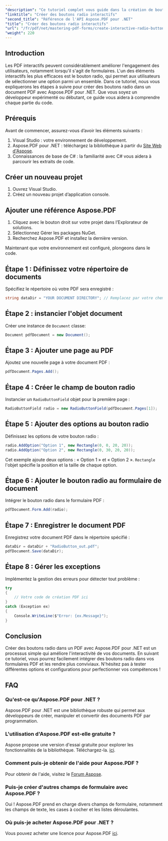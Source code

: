 ```yaml
---
"description": "Ce tutoriel complet vous guide dans la création de boutons radio interactifs dans des documents PDF avec Aspose.PDF pour .NET. Il comprend des instructions claires et détaillées, ainsi qu'un exemple de code."
"linktitle": "Créer des boutons radio interactifs"
"second_title": "Référence de l'API Aspose.PDF pour .NET"
"title": "Créer des boutons radio interactifs"
"url": "/fr/pdf/net/mastering-pdf-forms/create-interactive-radio-buttons/"
"weight": 220
---
```


## Introduction

Les PDF interactifs peuvent considérablement améliorer l'engagement des utilisateurs, notamment lorsqu'il s'agit de formulaires. L'un des éléments interactifs les plus efficaces est le bouton radio, qui permet aux utilisateurs de sélectionner une option parmi un ensemble. Dans ce tutoriel, nous vous expliquerons les étapes à suivre pour créer des boutons radio dans un document PDF avec Aspose.PDF pour .NET. Que vous soyez un développeur expérimenté ou débutant, ce guide vous aidera à comprendre chaque partie du code.

## Prérequis

Avant de commencer, assurez-vous d’avoir les éléments suivants :

1. Visual Studio : votre environnement de développement.
2. Aspose.PDF pour .NET : téléchargez la bibliothèque à partir du [Site Web d'Aspose](https://releases.aspose.com/pdf/net/).
3. Connaissances de base de C# : la familiarité avec C# vous aidera à parcourir les extraits de code.

## Créer un nouveau projet

1. Ouvrez Visual Studio.
2. Créez un nouveau projet d’application console.

## Ajouter une référence Aspose.PDF

1. Cliquez avec le bouton droit sur votre projet dans l’Explorateur de solutions.
2. Sélectionnez Gérer les packages NuGet.
3. Recherchez Aspose.PDF et installez la dernière version.

Maintenant que votre environnement est configuré, plongeons dans le code.

## Étape 1 : Définissez votre répertoire de documents

Spécifiez le répertoire où votre PDF sera enregistré :

```csharp
string dataDir = "YOUR DOCUMENT DIRECTORY"; // Remplacez par votre chemin réel
```

## Étape 2 : instancier l'objet document

Créer une instance de `Document` classe:

```csharp
Document pdfDocument = new Document();
```

## Étape 3 : Ajouter une page au PDF

Ajoutez une nouvelle page à votre document PDF :

```csharp
pdfDocument.Pages.Add();
```

## Étape 4 : Créer le champ de bouton radio

Instancier un `RadioButtonField` objet pour la première page :

```csharp
RadioButtonField radio = new RadioButtonField(pdfDocument.Pages[1]);
```

## Étape 5 : Ajouter des options au bouton radio

Définissez les options de votre bouton radio :

```csharp
radio.AddOption("Option 1", new Rectangle(0, 0, 20, 20));
radio.AddOption("Option 2", new Rectangle(0, 30, 20, 20));
```

Cet exemple ajoute deux options : « Option 1 » et « Option 2 ». `Rectangle` l'objet spécifie la position et la taille de chaque option.

## Étape 6 : Ajouter le bouton radio au formulaire de document

Intégrer le bouton radio dans le formulaire PDF :

```csharp
pdfDocument.Form.Add(radio);
```

## Étape 7 : Enregistrer le document PDF

Enregistrez votre document PDF dans le répertoire spécifié :

```csharp
dataDir = dataDir + "RadioButton_out.pdf";
pdfDocument.Save(dataDir);
```

## Étape 8 : Gérer les exceptions

Implémentez la gestion des erreurs pour détecter tout problème :

```csharp
try
{
    // Votre code de création PDF ici
}
catch (Exception ex)
{
    Console.WriteLine($"Error: {ex.Message}");
}
```

## Conclusion

Créer des boutons radio dans un PDF avec Aspose.PDF pour .NET est un processus simple qui améliore l'interactivité de vos documents. En suivant ce tutoriel, vous pourrez facilement intégrer des boutons radio dans vos formulaires PDF et les rendre plus conviviaux. N'hésitez pas à tester différentes options et configurations pour perfectionner vos compétences !

## FAQ

### Qu'est-ce qu'Aspose.PDF pour .NET ?
Aspose.PDF pour .NET est une bibliothèque robuste qui permet aux développeurs de créer, manipuler et convertir des documents PDF par programmation.

### L'utilisation d'Aspose.PDF est-elle gratuite ?
Aspose propose une version d'essai gratuite pour explorer les fonctionnalités de la bibliothèque. Téléchargez-la. [ici](https://releases.aspose.com/).

### Comment puis-je obtenir de l'aide pour Aspose.PDF ?
Pour obtenir de l'aide, visitez le [Forum Aspose](https://forum.aspose.com/c/pdf/10).

### Puis-je créer d'autres champs de formulaire avec Aspose.PDF ?
Oui ! Aspose.PDF prend en charge divers champs de formulaire, notamment les champs de texte, les cases à cocher et les listes déroulantes.

### Où puis-je acheter Aspose.PDF pour .NET ?
Vous pouvez acheter une licence pour Aspose.PDF [ici](https://purchase.aspose.com/buy).